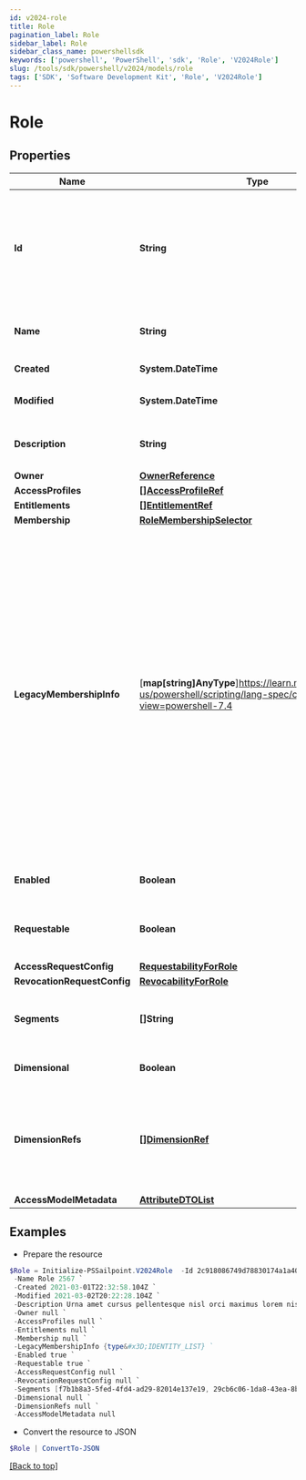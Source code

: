 ```yaml
---
id: v2024-role
title: Role
pagination_label: Role
sidebar_label: Role
sidebar_class_name: powershellsdk
keywords: ['powershell', 'PowerShell', 'sdk', 'Role', 'V2024Role'] 
slug: /tools/sdk/powershell/v2024/models/role
tags: ['SDK', 'Software Development Kit', 'Role', 'V2024Role']
---
```



# Role

## Properties

Name | Type | Description | Notes
------------ | ------------- | ------------- | -------------
**Id** | **String** | The id of the Role. This field must be left null when creating an Role, otherwise a 400 Bad Request error will result. | [optional] 
**Name** | **String** | The human-readable display name of the Role | [required]
**Created** | **System.DateTime** | Date the Role was created | [optional] [readonly] 
**Modified** | **System.DateTime** | Date the Role was last modified. | [optional] [readonly] 
**Description** | **String** | A human-readable description of the Role | [optional] 
**Owner** | [**OwnerReference**](owner-reference) |  | [required]
**AccessProfiles** | [**[]AccessProfileRef**](access-profile-ref) |  | [optional] 
**Entitlements** | [**[]EntitlementRef**](entitlement-ref) |  | [optional] 
**Membership** | [**RoleMembershipSelector**](role-membership-selector) |  | [optional] 
**LegacyMembershipInfo** | [**map[string]AnyType**]https://learn.microsoft.com/en-us/powershell/scripting/lang-spec/chapter-04?view=powershell-7.4 | This field is not directly modifiable and is generally expected to be *null*. In very rare instances, some Roles may have been created using membership selection criteria that are no longer fully supported. While these Roles will still work, they should be migrated to STANDARD or IDENTITY_LIST selection criteria. This field exists for informational purposes as an aid to such migration. | [optional] 
**Enabled** | **Boolean** | Whether the Role is enabled or not. | [optional] [default to $false]
**Requestable** | **Boolean** | Whether the Role can be the target of access requests. | [optional] [default to $false]
**AccessRequestConfig** | [**RequestabilityForRole**](requestability-for-role) |  | [optional] 
**RevocationRequestConfig** | [**RevocabilityForRole**](revocability-for-role) |  | [optional] 
**Segments** | **[]String** | List of IDs of segments, if any, to which this Role is assigned. | [optional] 
**Dimensional** | **Boolean** | Whether the Role is dimensional. | [optional] [default to $false]
**DimensionRefs** | [**[]DimensionRef**](dimension-ref) | List of references to dimensions to which this Role is assigned. This field is only relevant if the Role is dimensional. | [optional] 
**AccessModelMetadata** | [**AttributeDTOList**](attribute-dto-list) |  | [optional] 

## Examples

- Prepare the resource
```powershell
$Role = Initialize-PSSailpoint.V2024Role  -Id 2c918086749d78830174a1a40e121518 `
 -Name Role 2567 `
 -Created 2021-03-01T22:32:58.104Z `
 -Modified 2021-03-02T20:22:28.104Z `
 -Description Urna amet cursus pellentesque nisl orci maximus lorem nisl euismod fusce morbi placerat adipiscing maecenas nisi tristique et metus et lacus sed morbi nunc nisl maximus magna arcu varius sollicitudin elementum enim maecenas nisi id ipsum tempus fusce diam ipsum tortor. `
 -Owner null `
 -AccessProfiles null `
 -Entitlements null `
 -Membership null `
 -LegacyMembershipInfo {type&#x3D;IDENTITY_LIST} `
 -Enabled true `
 -Requestable true `
 -AccessRequestConfig null `
 -RevocationRequestConfig null `
 -Segments [f7b1b8a3-5fed-4fd4-ad29-82014e137e19, 29cb6c06-1da8-43ea-8be4-b3125f248f2a] `
 -Dimensional null `
 -DimensionRefs null `
 -AccessModelMetadata null
```

- Convert the resource to JSON
```powershell
$Role | ConvertTo-JSON
```


[[Back to top]](#) 

